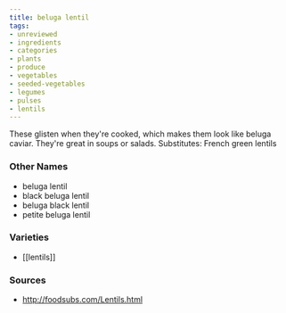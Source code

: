 ```yaml
---
title: beluga lentil
tags:
- unreviewed
- ingredients
- categories
- plants
- produce
- vegetables
- seeded-vegetables
- legumes
- pulses
- lentils
---
```

These glisten when they're cooked, which makes them look like beluga caviar. They're great in soups or salads. Substitutes: French green lentils

### Other Names

* beluga lentil
* black beluga lentil
* beluga black lentil
* petite beluga lentil

### Varieties

* [[lentils]]

### Sources
* http://foodsubs.com/Lentils.html

